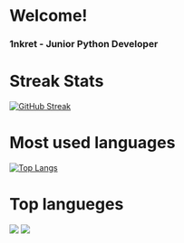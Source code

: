 # Welcome! 

### 1nkret - Junior Python Developer

# Streak Stats 
[![GitHub Streak](https://github-readme-streak-stats.herokuapp.com/?user=1nkret)](https://git.io/streak-stats)

# Most used languages
[![Top Langs](https://github-readme-stats.vercel.app/api/top-langs/?username=1nkret&layout=compact)](https://github.com/anuraghazra/github-readme-stats)

# Top langueges 
![](https://github-profile-summary-cards.vercel.app/api/cards/repos-per-language?username=1nkret&theme=solarized_dark)
![](https://github-profile-summary-cards.vercel.app/api/cards/most-commit-language?username=1nkret&theme=solarized_dark)

